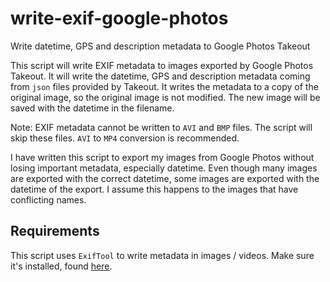 # write-exif-google-photos
Write datetime, GPS and description metadata to Google Photos Takeout

This script will write EXIF metadata to images exported by Google Photos Takeout. It will write the datetime, GPS and description metadata coming from `json` files provided by Takeout. It writes the metadata to a copy of the original image, so the original image is not modified. The new image will be saved with the datetime in the filename.

Note: EXIF metadata cannot be written to `AVI` and `BMP` files. The script will skip these files. `AVI` to `MP4` conversion is recommended.

I have written this script to export my images from Google Photos without losing important metadata, especially datetime. Even though many images are exported with the correct datetime, some images are exported with the datetime of the export. I assume this happens to the images that have conflicting names.

## Requirements

This script uses `ExifTool` to write metadata in images / videos. Make sure it's installed, found [here](https://exiftool.org).

